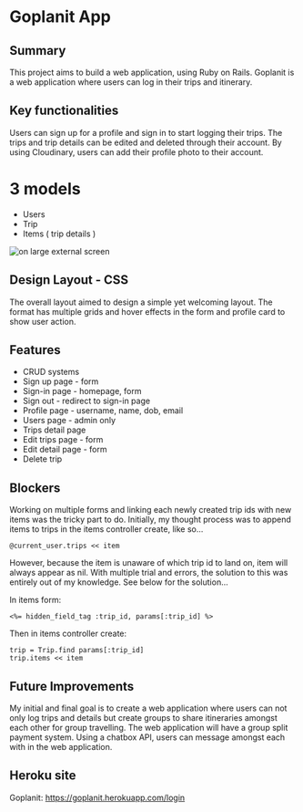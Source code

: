 Goplanit App
=============

## Summary

This project aims to build a web application, using Ruby on Rails. Goplanit is a web application where users can log in their trips and itinerary.

## Key functionalities

Users can sign up for a profile and sign in to start logging their trips. The trips and trip details can be edited and deleted through their account. By using Cloudinary, users can add their profile photo to their account.

# 3 models

* Users
* Trip
* Items ( trip details )

![on large external screen](images/first-cut.jpg)

## Design Layout - CSS

The overall layout aimed to design a simple yet welcoming layout. The format has multiple grids and hover effects in the form and profile card to show user action.

## Features

* CRUD systems
* Sign up page - form
* Sign-in page - homepage, form
* Sign out - redirect to sign-in page
* Profile page - username, name, dob, email
* Users page - admin only
* Trips detail page
* Edit trips page - form
* Edit detail page - form
* Delete trip

## Blockers

Working on multiple forms and linking each newly created trip ids with new items was the tricky part to do. Initially, my thought process was to append items to trips in the items controller create, like so...

```
@current_user.trips << item
```

However, because the item is unaware of which trip id to land on, item will always appear as nil. With multiple trial and errors, the solution to this was entirely out of my knowledge. See below for the solution...

In items form:

```
<%= hidden_field_tag :trip_id, params[:trip_id] %>
```
Then in items controller create:
```
trip = Trip.find params[:trip_id]
trip.items << item
```

## Future Improvements

My initial and final goal is to create a web application where users can not only log trips and details but create groups to share itineraries amongst each other for group travelling. The web application will have a group split payment system. Using a chatbox API, users can message amongst each with in the web application.

## Heroku site

Goplanit: https://goplanit.herokuapp.com/login
